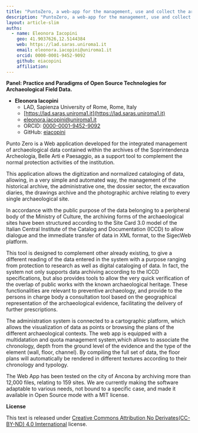 ```yaml
---
title: "PuntoZero, a web-app for the management, use and collect the archaeological data inside the public archives. The case of Ancona"
description: "PuntoZero, a web-app for the management, use and collect the archaeological data inside the public archives. The case of Ancona"
layout: article-slim
auths:
  - name: Eleonora Iacopini
    geo: 41.9037626,12.5144384
    web: https://lad.saras.uniroma1.it
    email: eleonora.iacopini@uniroma1.it
    orcid: 0000-0001-9452-9092
    github: eiacopini
    affiliation: 
---
```



**Panel: Practice and Paradigms of Open Source Technologies for Archaeological Field Data.**

- **Eleonora Iacopini**
  - LAD, Sapienza University of Rome, Rome, Italy
  - [https://lad.saras.uniroma1.it](https://lad.saras.uniroma1.it)
  - [eleonora.iacopini@uniroma1.it](mailto:eleonora.iacopini@uniroma1.it)
  - ORCID: [0000-0001-9452-9092](https://orcid.org/0000-0001-9452-9092)
  - GitHub: [eiacopini](https://github.com/eiacopini/)

Punto Zero is a Web application developed for the integrated management of archaeological data contained within the archives of the Soprintendenza Archeologia, Belle Arti e Paesaggio, as a support tool to complement the normal protection activities of the institution.

This application allows the digitization and normalized cataloging of data, allowing, in a very simple and automated way, the management of the historical archive, the administrative one, the dossier sector, the excavation diaries, the drawings archive and the photographic archive relating to every single archaeological site.

In accordance with the public purpose of the data belonging to a peripheral body of the Ministry of Culture, the archiving forms of the archaeological sites have been structured according to the Site Card 3.0 model of the Italian Central Institute of the Catalog and Documentation (ICCD) to allow dialogue and the immediate transfer of data in XML format, to the SigecWeb platform.

This tool is designed to complement other already existing, to give a different reading of the data entered in the system  with a purpose ranging from protection to research as well as digital cataloging of data. In fact, the system not only supports data archiving according to the ICCD specifications, but also provides tools to allow the very quick verification of the overlap of public works with the known archaeological heritage. These functionalities are relevant to preventive archaeology, and provide to the persons in charge body a consultation tool based on the geographical representation of the archaeological
evidence, facilitating the delivery of further prescriptions.

The administration system is connected to a cartographic platform, which allows the visualization of data as points or browsing the plans of the different archaeological contexts. The web app is equipped with a multidatation and quota management system,which allows to associate the chronology, depth from the ground level of the evidence and the type of the element (wall, floor, channel). By compiling the full set of data, the floor plans will automatically be rendered in different textures according to their chronology and typology.

The Web App has been tested on the city of Ancona by archiving more than 12,000 files, relating to 159 sites. We are currently making the software adaptable to various needs, not bound to a specific case, and made it available in Open Source mode with a MIT license.

**License**

This text is released under [Creative Commons Attribution No Derivates(CC-BY-ND) 4.0 Imternational](https://creativecommons.org/licenses/by-nd/4.0/) license.
